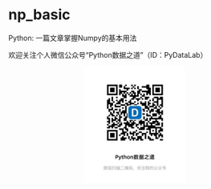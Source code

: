 # np_basic
Python: 一篇文章掌握Numpy的基本用法

欢迎关注个人微信公众号“Python数据之道”（ID：PyDataLab）

<div align="center">
    <img src="../../02photo/QR-Python数据知道.jpg" width="200"/>
</div>
